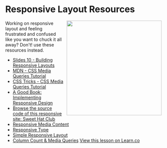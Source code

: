 # Responsive Layout Resources

<img src="https://s3.amazonaws.com/after-school-assets/help.gif" align="right" width="300px" hspace="10">

Working on responsive layout and feeling frustrated and confused like you want to chuck it all away? Don't! use these resources instead.

+ [Slides 10 - Building Responsive Layouts](https://docs.google.com/presentation/d/1j_i5pGPB5lHbgr4fpdUDheRBv2kAeOk_yhfd1Uc2f3s/edit?usp=sharing)
+ [MDN - CSS Media Queries Tutorial](https://developer.mozilla.org/en-US/docs/Web/Guide/CSS/Media_queries)
+ [CSS Tricks - CSS Media Queries Tutorial](http://css-tricks.com/css-media-queries/)
+ [A Good Book: Implementing Responsive Design](http://www.amazon.com/Implementing-Responsive-Design-Building-everywhere/dp/0321821688/ref=sr_1_2?ie=UTF8&qid=1394908389&sr=8-2&keywords=responsive+design)
+ [Browse the source code of this responsive site: Sweet Hat Club](http://sweethatclub.org/)
+ [Responsive Media Content](http://jsfiddle.net/flatiron_school/HP6A3/1/)
+ [Responsive Type](http://jsfiddle.net/flatiron_school/H6cN5/)
+ [Simple Responsive Layout](http://jsfiddle.net/flatiron_school/jERBH/)
+ [Column Count & Media Queries](http://jsfiddle.net/4dgaurav/vy43K/3/)
<a href='https://learn.co/lessons/hs-responsive-layout-resources' data-visibility='hidden'>View this lesson on Learn.co</a>
